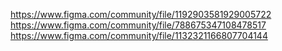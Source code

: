 https://www.figma.com/community/file/1192903581929005722
https://www.figma.com/community/file/788675347108478517
https://www.figma.com/community/file/1132321166807704144